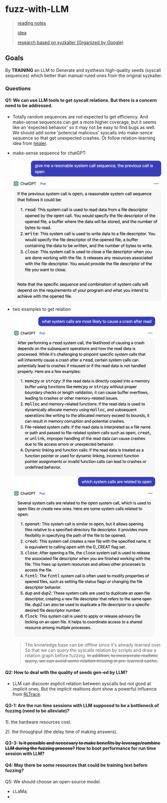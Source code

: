# fuzz-with-LLM

> [reading notes](https://github.com/AmoyCherry/fuzz-with-LLM/blob/main/notes/reading.md)
>
> [idea](https://github.com/AmoyCherry/fuzz-with-LLM/blob/main/notes/idea.md)
>
> [research based on syzkaller (Organized by Google)](https://github.com/google/syzkaller/blob/master/docs/research.md)

## Goals

By **TRAINING** an LLM to Generate and systhesis high-quality seeds (syscall sequences) which better than manual-ruled ones from the original syzkaller.

### Questions

#### Q1: We can use LLM tools to get syscall relations. But there is a concern need to be addressed.

- Totally random sequences are not expected to get efficiency. And make-sense sequences can get a more higher coverage, but it seems like an 'expected behavior' so it may not be easy to find bugs as well. We should add some 'potencial malicious' syscalls into make-sence sequence so that get unexpected crashes. Or follow relation-learning idea from [healer](https://github.com/AmoyCherry/fuzz-with-LLM/blob/main/notes/reading.md#healer---sosp-2021).

- make-sense sequence for chatGPT:

  <img src="./assets/gpt-1.png" alt="img" style="zoom: 50%;" />

- two examples to get relation

  <img src="./assets/gpt-2.png" alt="img" style="zoom: 50%;" />

  <img src="./assets/gpt-3.png" alt="img" style="zoom: 50%;" />

  

  > The knowledge base can be offline since it's already learned over. So that we can query the syscalls relation by scripts and draw a relation graph before fuzzing. ~~In addition, to incorperate realtime query, we can avoid some relation missing in pre-learned cache.~~



#### Q2: How to deal with the quality of seeds gen-ed by LLM?

- LLM can discover explicit relation between syscalls but not good at implicit ones. But the implicit realtions dont show a powerful influence from [RLTrace](https://github.com/AmoyCherry/fuzz-with-LLM/blob/main/notes/reading.md#rltrace-synthesizing-high-quality-system-call-traces-for-os-fuzz-testing---isc-2023).



#### Q3-1: Are the run time sessions with LLM supposed to be a bottleneck of fuzzing (need to be alleviate)? 

1). the hardware resources cost.  

2). the throughput (the delay time of making answers).



#### Q3-3: ~~Is it possible and neccesary to make benefits by leverage/combine LLM during the fuzzing process?~~ How to boot performance for run time session with LLM?



#### Q4: May there be some resources that could be training text before fuzzing?



Q5: We should choose an open-source model.

- LLaMa;
- 

